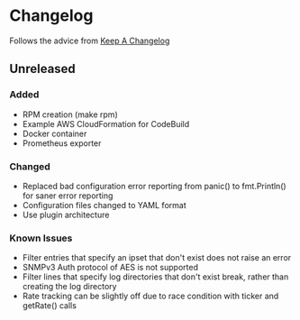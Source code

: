 
# Changelog
Follows the advice from [Keep A Changelog](https://keepachangelog.com/en/1.0.0/)

## Unreleased

### Added
* RPM creation (make rpm)
* Example AWS CloudFormation for CodeBuild
* Docker container
* Prometheus exporter

### Changed
* Replaced bad configuration error reporting from panic() to fmt.Println() for saner error reporting
* Configuration files changed to YAML format
* Use plugin architecture

### Known Issues
* Filter entries that specify an ipset that don't exist does not raise an error
* SNMPv3 Auth protocol of AES is not supported
* Filter lines that specify log directories that don't exist break, rather than creating the log directory
* Rate tracking can be slightly off due to race condition with ticker and getRate() calls

